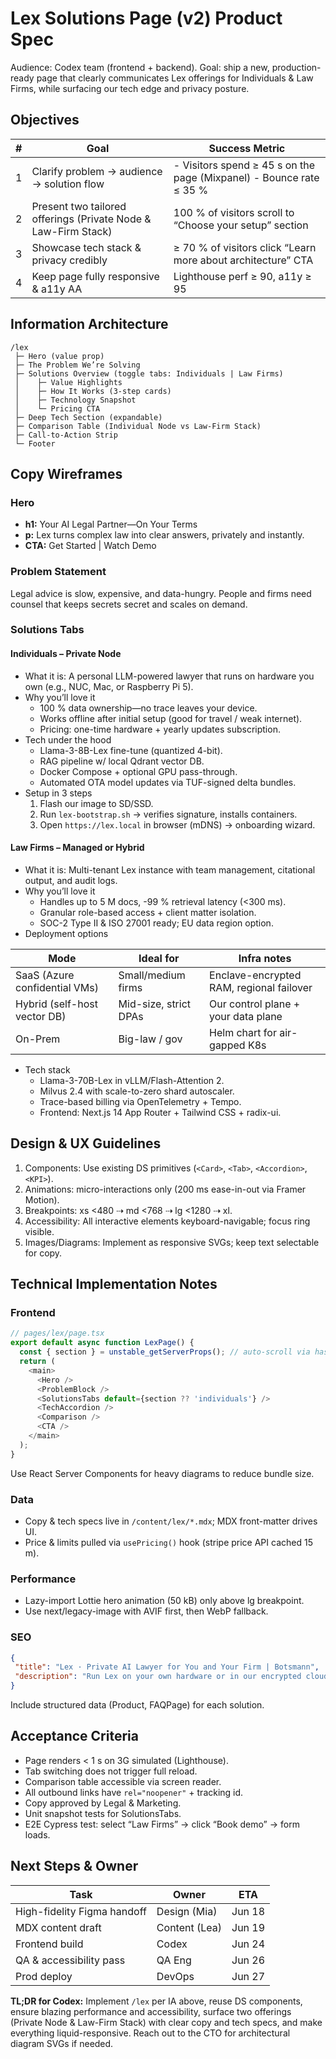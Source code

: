 # Lex Solutions Page (v2) Product Spec

Audience: Codex team (frontend + backend). Goal: ship a new, production-ready page that clearly communicates Lex offerings for Individuals & Law Firms, while surfacing our tech edge and privacy posture.

## Objectives

| # | Goal | Success Metric |
| - | ---- | -------------- |
| 1 | Clarify problem → audience → solution flow | - Visitors spend ≥ 45 s on the page (Mixpanel) - Bounce rate ≤ 35 % |
| 2 | Present two tailored offerings (Private Node & Law-Firm Stack) | 100 % of visitors scroll to “Choose your setup” section |
| 3 | Showcase tech stack & privacy credibly | ≥ 70 % of visitors click “Learn more about architecture” CTA |
| 4 | Keep page fully responsive & a11y AA | Lighthouse perf ≥ 90, a11y ≥ 95 |

## Information Architecture

```
/lex
 ├─ Hero (value prop)
 ├─ The Problem We’re Solving
 ├─ Solutions Overview (toggle tabs: Individuals | Law Firms)
 │    ├─ Value Highlights
 │    ├─ How It Works (3-step cards)
 │    ├─ Technology Snapshot
 │    └─ Pricing CTA
 ├─ Deep Tech Section (expandable)
 ├─ Comparison Table (Individual Node vs Law-Firm Stack)
 ├─ Call-to-Action Strip
 └─ Footer
```

## Copy Wireframes

### Hero

- **h1:** Your AI Legal Partner—On Your Terms
- **p:** Lex turns complex law into clear answers, privately and instantly.
- **CTA:** Get Started | Watch Demo

### Problem Statement

Legal advice is slow, expensive, and data-hungry. People and firms need counsel that keeps secrets secret and scales on demand.

### Solutions Tabs

#### Individuals – Private Node

- What it is: A personal LLM-powered lawyer that runs on hardware you own (e.g., NUC, Mac, or Raspberry Pi 5).
- Why you’ll love it
  - 100 % data ownership—no trace leaves your device.
  - Works offline after initial setup (good for travel / weak internet).
  - Pricing: one-time hardware + yearly updates subscription.
- Tech under the hood
  - Llama-3-8B-Lex fine-tune (quantized 4-bit).
  - RAG pipeline w/ local Qdrant vector DB.
  - Docker Compose + optional GPU pass-through.
  - Automated OTA model updates via TUF-signed delta bundles.
- Setup in 3 steps
  1. Flash our image to SD/SSD.
  2. Run `lex-bootstrap.sh` → verifies signature, installs containers.
  3. Open `https://lex.local` in browser (mDNS) → onboarding wizard.

#### Law Firms – Managed or Hybrid

- What it is: Multi-tenant Lex instance with team management, citational output, and audit logs.
- Why you’ll love it
  - Handles up to 5 M docs, -99 % retrieval latency (<300 ms).
  - Granular role-based access + client matter isolation.
  - SOC-2 Type II & ISO 27001 ready; EU data region option.
- Deployment options

| Mode | Ideal for | Infra notes |
| --- | --- | --- |
| SaaS (Azure confidential VMs) | Small/medium firms | Enclave-encrypted RAM, regional failover |
| Hybrid (self-host vector DB) | Mid-size, strict DPAs | Our control plane + your data plane |
| On-Prem | Big-law / gov | Helm chart for air-gapped K8s |

- Tech stack
  - Llama-3-70B-Lex in vLLM/Flash-Attention 2.
  - Milvus 2.4 with scale-to-zero shard autoscaler.
  - Trace-based billing via OpenTelemetry + Tempo.
  - Frontend: Next.js 14 App Router + Tailwind CSS + radix-ui.

## Design & UX Guidelines

1. Components: Use existing DS primitives (`<Card>`, `<Tab>`, `<Accordion>`, `<KPI>`).
2. Animations: micro-interactions only (200 ms ease-in-out via Framer Motion).
3. Breakpoints: xs <480 ⇢ md <768 ⇢ lg <1280 ⇢ xl.
4. Accessibility: All interactive elements keyboard-navigable; focus ring visible.
5. Images/Diagrams: Implement as responsive SVGs; keep text selectable for copy.

## Technical Implementation Notes

### Frontend

```ts
// pages/lex/page.tsx
export default async function LexPage() {
  const { section } = unstable_getServerProps(); // auto-scroll via hash
  return (
    <main>
      <Hero />
      <ProblemBlock />
      <SolutionsTabs default={section ?? 'individuals'} />
      <TechAccordion />
      <Comparison />
      <CTA />
    </main>
  );
}
```

Use React Server Components for heavy diagrams to reduce bundle size.

### Data

- Copy & tech specs live in `/content/lex/*.mdx`; MDX front-matter drives UI.
- Price & limits pulled via `usePricing()` hook (stripe price API cached 15 m).

### Performance

- Lazy-import Lottie hero animation (50 kB) only above lg breakpoint.
- Use next/legacy-image with AVIF first, then WebP fallback.

### SEO

```json
{
 "title": "Lex · Private AI Lawyer for You and Your Firm | Botsmann",
 "description": "Run Lex on your own hardware or in our encrypted cloud. Instant legal answers, zero data leaks."
}
```

Include structured data (Product, FAQPage) for each solution.

## Acceptance Criteria

- Page renders < 1 s on 3G simulated (Lighthouse).
- Tab switching does not trigger full reload.
- Comparison table accessible via screen reader.
- All outbound links have `rel="noopener"` + tracking id.
- Copy approved by Legal & Marketing.
- Unit snapshot tests for SolutionsTabs.
- E2E Cypress test: select “Law Firms” → click “Book demo” → form loads.

## Next Steps & Owner

| Task | Owner | ETA |
| --- | --- | --- |
| High-fidelity Figma handoff | Design (Mia) | Jun 18 |
| MDX content draft | Content (Lea) | Jun 19 |
| Frontend build | Codex | Jun 24 |
| QA & accessibility pass | QA Eng | Jun 26 |
| Prod deploy | DevOps | Jun 27 |

**TL;DR for Codex:** Implement `/lex` per IA above, reuse DS components, ensure blazing performance and accessibility, surface two offerings (Private Node & Law-Firm Stack) with clear copy and tech specs, and make everything liquid-responsive. Reach out to the CTO for architectural diagram SVGs if needed.

